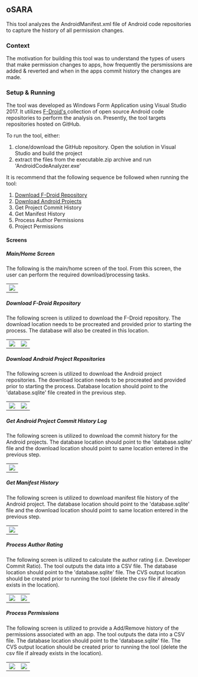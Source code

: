 ## oSARA
This tool analyzes the AndroidManifest.xml file of Android code repositories to capture the history of all permission changes.

### Context
The motivation for building this tool was to understand the types of users that make permission changes to apps, how frequently the persmissions are added & reverted and when in the apps commit history the changes are made.

### Setup & Running
The tool was developed as Windows Form Application using Visual Studio 2017. It utilizes <a href='https://f-droid.org/' target='_blank'> F-Droid's </a> collection of open source Android code repositories to perform the analysis on. Presently, the tool targets repositories hosted on GitHub.

To run the tool, either:
<ol>
	<li>
		clone/download the GitHub repository. Open the solution in Visual Studio and build the project
	</li>
	<li>
		extract the files from the executable.zip archive and run 'AndroidCodeAnalyzer.exe'
	</li>
</ol>

It is recommend that the following sequence be followed when running the tool:
<ol>
	<li> <a href='#mainhome-screen'>Download F-Droid Repository</a></li>
	<li> <a href='#download-f-droid-repository'>Download Android Projects</a></li>
	<li> Get Project Commit History </li>
	<li> Get Manifest History </li>
	<li> Process Author Permissions </li>
	<li> Project Permissions </li>
</ol>

#### Screens

##### Main/Home Screen
The following is the main/home screen of the tool. From this screen, the user can perform the required download/processing tasks.
<table>
	<tr>
		<td>
			<img src='http://imgur.com/wzGt7xf.png'/>
		</td>
	</tr>
</table>

##### Download F-Droid Repository
The following screen is utilized to download the F-Droid repository. The download location needs to be procreated and provided prior to starting the process. The database will also be created in this location.
<table>
	<tr>
		<td>
			<img src='http://imgur.com/BMaYo30.png'/>
		</td>
		<td>
			<img src='http://imgur.com/wEJxQeA.png'/>
		</td>
	</tr>
</table>

##### Download Android Project Repositories
The following screen is utilized to download the Android project repositories. The download location needs to be procreated and provided prior to starting the process. Database location should point to the 'database.sqlite' file created in the previous step.
<table>
	<tr>
		<td>
			<img src='http://imgur.com/kpw4qBr.png'/>
		</td>
		<td>
			<img src='http://imgur.com/snmheZU.png'/>
		</td>
	</tr>
</table>

##### Get Android Project Commit History Log
The following screen is utilized to download the commit history for the Android projects. The database location should point to the 'database.sqlite' file and the download location should point to same location entered in the previous step.
<table>
	<tr>
		<td>
			<img src='http://imgur.com/iKHTQWd.png'/>
		</td>
	</tr>
</table>

##### Get Manifest History
The following screen is utilized to download manifest file history of the Android project. The database location should point to the 'database.sqlite' file and the download location should point to same location entered in the previous step.
<table>
	<tr>
		<td>
			<img src='http://imgur.com/CTr6Jny.png'/>
		</td>
	</tr>
</table>

##### Process Author Rating
The following screen is utilized to calculate the author rating (i.e. Developer Commit Ratio). The tool outputs the data into a CSV file.
The database location should point to the 'database.sqlite' file. The CVS output location should be created prior to running the tool (delete the csv file if already exists in the location).
<table>
	<tr>
		<td>
			<img src='http://imgur.com/8rc1w3w.png'/>
		</td>
		<td>
			<img src='http://imgur.com/zqTSUDP.png'/>
		</td>
	</tr>
</table>

##### Process Permissions
The following screen is utilized to provide a Add/Remove history of the permissions associated with an app. The tool outputs the data into a CSV file.
The database location should point to the 'database.sqlite' file. The CVS output location should be created prior to running the tool (delete the csv file if already exists in the location).
<table>
	<tr>
		<td>
			<img src='http://imgur.com/Ln3BMpV.png'/>
		</td>
		<td>
			<img src='http://imgur.com/ZD7UFRl.png'/>
		</td>
	</tr>
</table>






